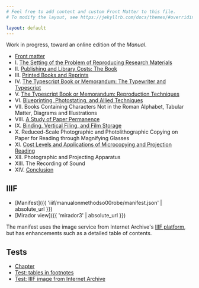 ```yaml
---
# Feel free to add content and custom Front Matter to this file.
# To modify the layout, see https://jekyllrb.com/docs/themes/#overriding-theme-defaults

layout: default
---
```


Work in progress, toward an online edition of the *Manual*.

- <span class="chapternumber"></span> [Front matter](sections/00-front.html)
- <span class="chapternumber">I.</span> [The Setting of the Problem of Reproducing Research Materials](sections/01-the-setting-of-the-problem-of-reproducing-research-materials.html)
- <span class="chapternumber">II.</span> [Publishing and Library Costs: The Book](sections/02-publishing-and-library-costs-the-book.html)
- <span class="chapternumber">III.</span> [Printed Books and Reprints](sections/03-printed-books.html)
- <span class="chapternumber">IV.</span> [The Typescript Book or Memorandum: The Typewriter and Typescript](sections/04-the-typescript-book-or-memorandum-typescript.html)
- <span class="chapternumber">V.</span> [The Typescript Book or Memorandum: Reproduction Techniques](sections/05-the-typescript-book-or-memorandum-reproduction-techniques.html)
- <span class="chapternumber">VI.</span> [Blueprinting, Photostating, and Allied Techniques](sections/06-blueprinting-photostating-and-allied-techniques.html)
- <span class="chapternumber">VII.</span> Books Containing Characters Not in the Roman Alphabet, Tabular Matter, Diagrams and Illustrations
- <span class="chapternumber">VIII.</span> [A Study of Paper Permanence](sections/08-a-study-of-paper-permanence.html)
- <span class="chapternumber">IX.</span> [Binding, Vertical Filing, and Film Storage](sections/09-binding-vertical-filing-and-film-storage.html)
- <span class="chapternumber">X.</span> Reduced-Scale Photographic and Photolithographic Copying on Paper for Reading through Magnifying Glasses
- <span class="chapternumber">XI.</span> [Cost Levels and Applications of Microcopying and Projection Reading](sections/11-cost-levels-and-applications-of-microcopying-and-projection-reading.html)
- <span class="chapternumber">XII.</span> Photographic and Projecting Apparatus
- <span class="chapternumber">XIII.</span> The Recording of Sound
- <span class="chapternumber">XIV.</span> [Conclusion](sections/14-conclusion.html)

## IIIF

- [Manifest]({{ 'iiif/manualonmethodso00robe/manifest.json' | absolute_url }})
- [Mirador view]({{ 'mirador3' | absolute_url }})


The manifest uses the image service from Internet Archive's [IIIF platform](https://iiif.archivelab.org/iiif/manualonmethodso00robe), but has enhancements such as a detailed table of contents.

## Tests

- [Chapter](sections/01-the-setting-of-the-problem-of-reproducing-research-materials.html)
- [Test: tables in footnotes](tests/table-test.html)
- [Test: IIIF image from Internet Archive](tests/image-test.html)
